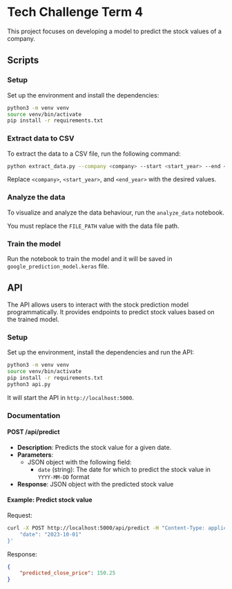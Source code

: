 # Tech Challenge Term 4

This project focuses on developing a model to predict the stock values of a company.

## Scripts

### Setup

Set up the environment and install the dependencies:

```sh
python3 -m venv venv
source venv/bin/activate
pip install -r requirements.txt
```

### Extract data to CSV

To extract the data to a CSV file, run the following command:

```sh
python extract_data.py --company <company> --start <start_year> --end <end_year>
```

Replace `<company>`, `<start_year>`, and `<end_year>` with the desired values.

### Analyze the data

To visualize and analyze the data behaviour, run the `analyze_data` notebook.

You must replace the `FILE_PATH` value with the data file path.

### Train the model

Run the notebook to train the model and it will be saved in `google_prediction_model.keras` file.

## API

The API allows users to interact with the stock prediction model programmatically. It provides endpoints to predict stock values based on the trained model.

### Setup

Set up the environment, install the dependencies and run the API:

```sh
python3 -m venv venv
source venv/bin/activate
pip install -r requirements.txt
python3 api.py
```

It will start the API in `http://localhost:5000`.

### Documentation

#### POST /api/predict
- **Description**: Predicts the stock value for a given date.
- **Parameters**: 
    - JSON object with the following field:
        - `date` (string): The date for which to predict the stock value in `YYYY-MM-DD` format
- **Response**: JSON object with the predicted stock value

#### Example: Predict stock value

Request:
```sh
curl -X POST http://localhost:5000/api/predict -H "Content-Type: application/json" -d '{
    "date": "2023-10-01"
}'
```

Response:
```json
{
    "predicted_close_price": 150.25
}
```